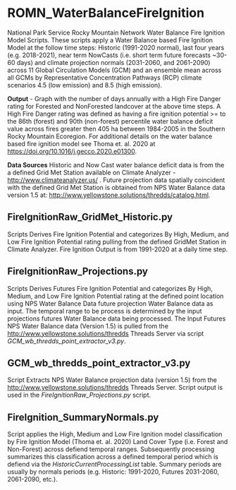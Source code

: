 # ROMN_WaterBalanceFireIgnition
National Park Service Rocky Mountain Network Water Balance Fire Ignition Model Scripts.  These scripts apply a Water Balance based Fire Ignition Model at the follow time steps: Historic (1991-2020 normal), last four years (e.g. 2018-2021), near term NowCasts (i.e. short term future forecasts ~30-60 days) and climate projection normals (2031-2060, and 2061-2090) across 11 Global Circulation Models (GCM) and an ensemble mean across all GCMs by Representative Concentration Pathways (RCP) climate scenarios 4.5 (low emission) and 8.5 (high emission).

**Output** - Graph with the number of days annually with a High Fire Danger rating for Forested and NonForested landcover at the above time steps.  A High Fire Danger rating was defined as having a fire ignition potential >= to the 86th (forest) and 90th (non-forest) percentile water balance deficit value across fires greater then 405 ha between 1984-2005 in the Southern Rocky Mountain Ecoregion. For additional details on the water balance based fire ignition model see Thoma et. al. 2020 at https://doi.org/10.1016/j.gecco.2020.e01300. 

**Data Sources** Historic and Now Cast water balance deficit data is from the a defined Grid Met Station available on Climate Analyzer - http://www.climateanalyzer.us/ . Future projection data spatially coincident with the defined Grid Met Station is obtained from NPS Water Balance data version 1.5 at: http://www.yellowstone.solutions/thredds/catalog.html.
 

## FireIgnitionRaw_GridMet_Historic.py
Scripts Derives Fire Ignition Potential and categorizes By High, Medium, and Low Fire Ignition Potential rating pulling from the defined GridMet Station in Climate Analyzer. Fire Ignition Output is from 1991-2020 at a daily time step.

## FireIgnitionRaw_Projections.py
Scripts Derives Futures Fire Ignition Potential and categorizes By High, Medium, and Low Fire Ignition Potential rating at the defined point location using NPS Water Balance Data future projection Water Balance data as input.  The temporal range to be process is determined by the input projections futures Water Balance data being processed.  The Input Futures NPS Water Balance data (Version 1.5) is pulled from the http://www.yellowstone.solutions/thredds Threads Server via script *GCM_wb_thredds_point_extractor_v3.py*.  

## GCM_wb_thredds_point_extractor_v3.py
Script Extracts NPS Water Balance projection data (version 1.5) from the http://www.yellowstone.solutions/thredds Threads Server. Script output is used in the *FireIgnitionRaw_Projections.py* script.

## FireIgnition_SummaryNormals.py
Script applies the High, Medium and Low Fire Ignition model classification by Fire Ignition Model (Thoma et. al. 2020) Land Cover Type (i.e. Forest and Non-Forest) across defiend temporal ranges.  Subsequently processing summarizes this classification across a defined temporal period which is defiend via the *HistoricCurrentProcessingList* table.  Summary periods are usually by normals periods (e.g. Historic: 1991-2020, Futures 2031-2060, 2061-2090, etc.).
